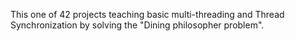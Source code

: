 This one of 42 projects teaching basic multi-threading and Thread Synchronization by solving the "Dining philosopher problem".